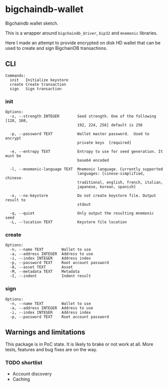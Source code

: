# bigchaindb-wallet

Bigchaindb wallet sketch.

This is a wrapper around `bigchaindb_driver`, `bip32` and `mnemonic` libraries.

Here I made an attempt to provide encrypted on disk HD wallet that can be used
to create and sign BigchainDB transactions.

## CLI
```
Commands:
  init   Initialize keystore
  create Create transaction
  sign   Sign transaction
```
### init
```
Options:
  -s, --strength INTEGER        Seed strength. One of the following [128, 160,
                                192, 224, 256] default is 256

  -p, --password TEXT           Wallet master password.  Used to encrypt
                                private keys  [required]

  -e, --entropy TEXT            Entropy to use for seed generation. It must be
                                base64 encoded

  -l, --mnemonic-language TEXT  Mnemonic language. Currently supported
                                languages: [cinese-simplified, chinese-
                                traditional, english, french, italian,
                                japanese, korean, spanish]

  -o, --no-keystore             Do not create keystore file. Output result to
                                stdout

  -q, --quiet                   Only output the resulting mnemonic seed
  -L, --location TEXT           Keystore file location
```

### create
```
Options:
  -n, --name TEXT        Wallet to use
  -a, --address INTEGER  Address to use
  -i, --index INTEGER    Address index
  -p, --password TEXT    Root account password
  -A, --asset TEXT       Asset
  -M, --metadata TEXT    Metadata
  -I, --indent           Indent result
```
### sign
```
Options:
  -n, --name TEXT        Wallet to use
  -a, --address INTEGER  Address to use
  -i, --index INTEGER    Address index
  -p, --password TEXT    Root account password
```

## Warnings and limitations
This package is in PoC state.  It is likely to brake or not work at all.  More
tests, features and bug fixes are on the way.

### TODO shortlist
- Account discovery
- Caching
